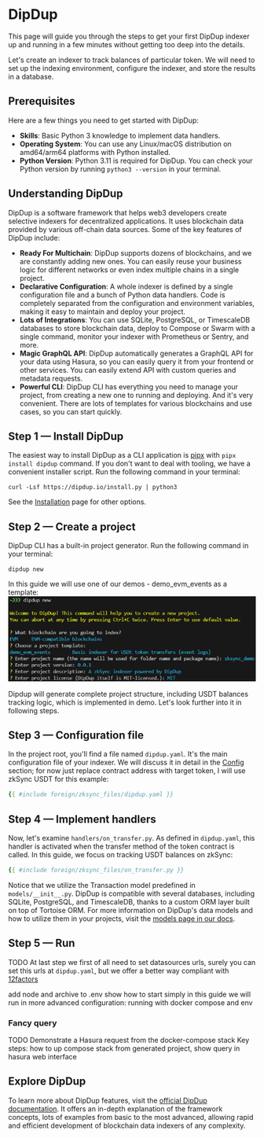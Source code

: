 # DipDup

This page will guide you through the steps to get your first DipDup indexer up and running in a few minutes without getting too deep into the details.

Let's create an indexer to track balances of particular token. We will need to set up the indexing environment, configure the indexer, and store the results in a database.

## Prerequisites

Here are a few things you need to get started with DipDup:

- **Skills**: Basic Python 3 knowledge to implement data handlers.
- **Operating System**: You can use any Linux/macOS distribution on amd64/arm64 platforms with Python installed.
- **Python Version**: Python 3.11 is required for DipDup. You can check your Python version by running `python3 --version` in your terminal.

## Understanding DipDup

DipDup is a software framework that helps web3 developers create selective indexers for decentralized applications. It uses blockchain data provided by various off-chain data sources. Some of the key features of DipDup include:

- **Ready For Multichain**: DipDup supports dozens of blockchains, and we are constantly adding new ones. You can easily reuse your business logic for different networks or even index multiple chains in a single project.
- **Declarative Configuration**: A whole indexer is defined by a single configuration file and a bunch of Python data handlers. Code is completely separated from the configuration and environment variables, making it easy to maintain and deploy your project.
- **Lots of Integrations**: You can use SQLite, PostgreSQL, or TimescaleDB databases to store blockchain data, deploy to Compose or Swarm with a single command, monitor your indexer with Prometheus or Sentry, and more.
- **Magic GraphQL API**: DipDup automatically generates a GraphQL API for your data using Hasura, so you can easily query it from your frontend or other services. You can easily extend API with custom queries and metadata requests.
- **Powerful CLI**: DipDup CLI has everything you need to manage your project, from creating a new one to running and deploying. And it's very convenient. There are lots of templates for various blockchains and use cases, so you can start quickly.

## Step 1 — Install DipDup

The easiest way to install DipDup as a CLI application is [pipx](https://pipx.pypa.io/stable/) with `pipx install dipdup` command. If you don't want to deal with tooling, we have a convenient installer script. Run the following command in your terminal:

```shell [Terminal]
curl -Lsf https://dipdup.io/install.py | python3
```

See the [Installation](https://dipdup.io/docs/installation) page for other options.

## Step 2 — Create a project

DipDup CLI has a built-in project generator. Run the following command in your terminal:

```shell [Terminal]
dipdup new
```

In this guide we will use one of our demos - demo_evm_events as a template:
![Terminal output of `dipdup new` command](zksync_assets/dipdupnew.png)

Dipdup will generate complete project structure, including USDT balances tracking logic, which is implemented in demo. Let's look further into it in following steps.

## Step 3 — Configuration file

In the project root, you'll find a file named `dipdup.yaml`. It's the main configuration file of your indexer. We will discuss it in detail in the [Config](1.getting-started/3.config.md) section; for now just replace contract address with target token, I will use zkSync USDT for this example:

```yaml [dipdup.yaml]
{{ #include foreign/zksync_files/dipdup.yaml }}
```

## Step 4 — Implement handlers

Now, let's examine `handlers/on_transfer.py`. As defined in `dipdup.yaml`, this handler is activated when the transfer method of the token contract is called. In this guide, we focus on tracking USDT balances on zkSync:

```yaml [on_transfer.py]
{{ #include foreign/zksync_files/on_transfer.py }}
```

Notice that we utilize the Transaction model predefined in `models/__init__.py`. DipDup is compatible with several databases, including SQLite, PostgreSQL, and TimescaleDB, thanks to a custom ORM layer built on top of Tortoise ORM. For more information on DipDup's data models and how to utilize them in your projects, visit the [models page in our docs](https://dipdup.io/docs/getting-started/models).

## Step 5 — Run 

  TODO
At last step we first of all need to set datasources urls, surely you can set this urls at `dipdup.yaml`, but we offer a better way compliant with [12factors](https://12factor.net/)

  add node and archive to .env
  show how to start simply
  in this guide we will run in more advanced configuration: running with docker compose and env

### Fancy query

  TODO
Demonstrate a Hasura request from the docker-compose stack
Key steps: how to up compose stack from generated project, show query in hasura web interface

## Explore DipDup

To learn more about DipDup features, visit the [official DipDup documentation](https://dipdup.io/docs). It offers an in-depth explanation of the framework concepts, lots of examples from basic to the most advanced, allowing rapid and efficient development of blockchain data indexers of any complexity.
